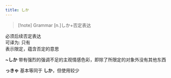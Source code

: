 ```yaml
---
title: しか
---
```

> [!note] Grammar
> [n.]しか+否定表达  

必须后续否定表达  
可译为: 只有  
表示限定，蕴含否定的意思  

**~しか** 带有强烈的强调不足的主观情感色彩，即除了所限定的对象外没有其他东西  

**っきゃ** 基本等同于 **しか**，但使用较少  